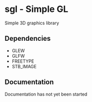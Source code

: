 # sgl - Simple GL
Simple 3D graphics library

## Dependencies
- GLEW
- GLFW
- FREETYPE
- STB_IMAGE

## Documentation
Documentation has not yet been started